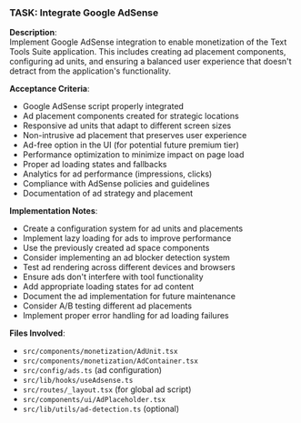 ### TASK: Integrate Google AdSense

**Description**:  
Implement Google AdSense integration to enable monetization of the Text Tools Suite application. This includes creating ad placement components, configuring ad units, and ensuring a balanced user experience that doesn't detract from the application's functionality.

**Acceptance Criteria**:  
- Google AdSense script properly integrated
- Ad placement components created for strategic locations
- Responsive ad units that adapt to different screen sizes
- Non-intrusive ad placement that preserves user experience
- Ad-free option in the UI (for potential future premium tier)
- Performance optimization to minimize impact on page load
- Proper ad loading states and fallbacks
- Analytics for ad performance (impressions, clicks)
- Compliance with AdSense policies and guidelines
- Documentation of ad strategy and placement

**Implementation Notes**:  
- Create a configuration system for ad units and placements
- Implement lazy loading for ads to improve performance
- Use the previously created ad space components
- Consider implementing an ad blocker detection system
- Test ad rendering across different devices and browsers
- Ensure ads don't interfere with tool functionality
- Add appropriate loading states for ad content
- Document the ad implementation for future maintenance
- Consider A/B testing different ad placements
- Implement proper error handling for ad loading failures

**Files Involved**:
- `src/components/monetization/AdUnit.tsx`
- `src/components/monetization/AdContainer.tsx`
- `src/config/ads.ts` (ad configuration)
- `src/lib/hooks/useAdsense.ts`
- `src/routes/_layout.tsx` (for global ad script)
- `src/components/ui/AdPlaceholder.tsx`
- `src/lib/utils/ad-detection.ts` (optional)
